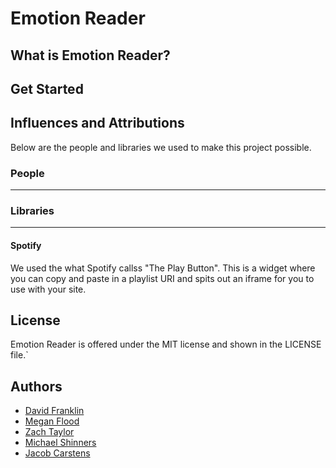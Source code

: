 # Emotion Reader

## What is Emotion Reader?

## Get Started

## Influences and Attributions

Below are the people and libraries we used to make this project possible.

### People
-----------

### Libraries
--------------
#### Spotify
We used the what Spotify callss "The Play Button". This is a widget where you can copy and paste in a playlist URI and spits out an iframe for you to use with your site.
## License
Emotion Reader is offered under the MIT license and shown in the LICENSE file.`
## Authors
* [David Franklin](https://github.com/dave5801)
* [Megan Flood](https://github.com/musflood)
* [Zach Taylor](https://github.com/ztaylor2)
* [Michael Shinners](https://github.com/mshinners)
* [Jacob Carstens](https://github.com/Loaye)